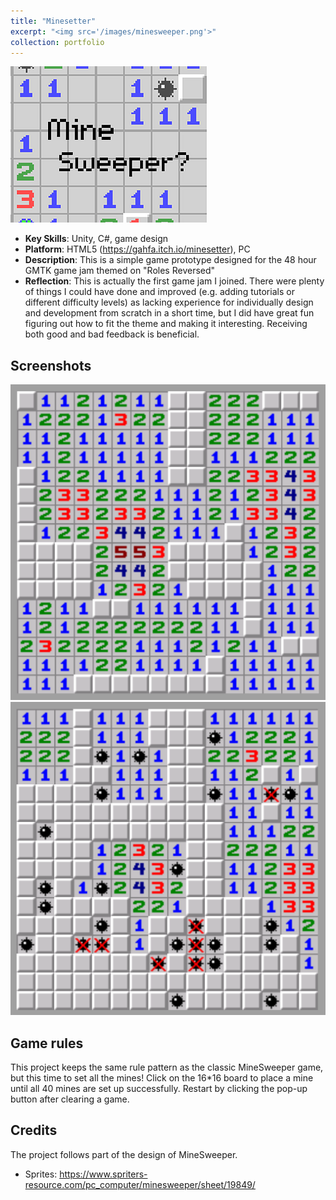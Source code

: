 ```yaml
---
title: "Minesetter"
excerpt: "<img src='/images/minesweeper.png'>"
collection: portfolio
---
```


<img src='/images/minesweeper.png'>

- **Key Skills**: Unity, C#, game design
- **Platform**: HTML5 (https://gahfa.itch.io/minesetter), PC
- **Description**: This is a simple game prototype designed for the 48 hour GMTK game jam themed on "Roles Reversed" 
- **Reflection**: This is actually the first game jam I joined. There were plenty of things I could have done and improved (e.g. adding tutorials or different difficulty levels) as lacking experience for individually design and development from scratch in a short time, but I did have great fun figuring out how to fit the theme and making it interesting. Receiving both good and bad feedback is beneficial. 

## Screenshots

<img src='/images/minesetter-screenshot1.png'>
<img src='/images/minesetter-screenshot2.png'>

## Game rules
This project keeps the same rule pattern as the classic MineSweeper game, but this time to set all the mines! 
Click on the 16*16 board to place a mine until all 40 mines are set up successfully. Restart by clicking the pop-up button after clearing a game.


## Credits
The project follows part of the design of MineSweeper.
- Sprites: https://www.spriters-resource.com/pc_computer/minesweeper/sheet/19849/